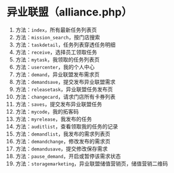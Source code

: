 # 异业联盟（alliance.php）

1. 方法：`index`，所有最新任务列表页
2. 方法：`mission_search`，按门店搜索
3. 方法：`taskdetail`，任务列表穿透任务明细
4. 方法：`receive`，选择员工领取任务
5. 方法：`mytask`，我领取的任务列表页
6. 方法：`usercenter`，我的个人中心
7. 方法：`demand`，异业联盟发布需求页
8. 方法：`demandsave`，提交发布异业联盟需求
9. 方法：`releasetask`，异业联盟任务发布页
10. 方法：`changecard`，请求门店所有卡券列表
11. 方法：`saves`，提交发布异业联盟任务
12. 方法：`mycode`，我的拓客码
13. 方法：`myrelease`，我发布的任务
14. 方法：`auditlist`，查看领取我的任务的记录
15. 方法：`demandlist`，我发布的需求列表页
16. 方法：`demandchange`，修改发布的需求页
17. 方法：`demandusave`，提交修改保存需求
18. 方法：`pause_demand`，开启或暂停该需求状态
19. 方法：`storagemarketing`，异业联盟储值营销页，储值营销二维码

